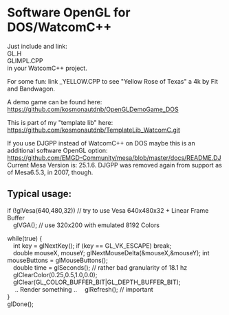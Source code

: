 # Software OpenGL for DOS/WatcomC++

Just include and link:  
  GL.H  
  GLIMPL.CPP  
in your WatcomC++ project.  

For some fun: link _YELLOW.CPP to see "Yellow Rose of Texas" a 4k by Fit and Bandwagon.  

A demo game can be found here: https://github.com/kosmonautdnb/OpenGLDemoGame_DOS  

This is part of my "template lib" here: https://github.com/kosmonautdnb/TemplateLib_WatcomC.git  

If you use DJGPP instead of WatcomC++ on DOS maybe this is an additional software OpenGL option:  
https://github.com/EMGD-Community/mesa/blob/master/docs/README.DJ  
Current Mesa Version is: 25.1.6. DJGPP was removed again from support as of Mesa6.5.3, in 2007, though.

## Typical usage:

if (!glVesa(640,480,32))  // try to use Vesa 640x480x32 + Linear Frame Buffer  
&emsp;glVGA(); // use 320x200 with emulated 8192 Colors  

while(true) {  
&emsp;int key = glNextKey(); if (key == GL_VK_ESCAPE) break;  
&emsp;double mouseX, mouseY; glNextMouseDelta(&mouseX,&mouseY); int mouseButtons = glMouseButtons();  
&emsp;double time = glSeconds(); // rather bad granularity of 18.1 hz  
&emsp;glClearColor(0.25,0.5,1.0,0.0);  
&emsp;glClear(GL_COLOR_BUFFER_BIT|GL_DEPTH_BUFFER_BIT);  
&emsp; .. Render something ..
&emsp;glRefresh(); // important  
}  
glDone();  
